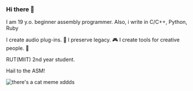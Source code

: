 ### Hi there 👋

I am 19 y.o. beginner assembly programmer.
Also, i write in C/C++, Python, Ruby

I create audio plug-ins. 🎹
I preserve legacy. 🎮
I create tools for creative people. 🎨

RUT(MIIT) 2nd year student.

Hail to the ASM!

![there's a cat meme xddds](./cat.png "Entropy Cat")
